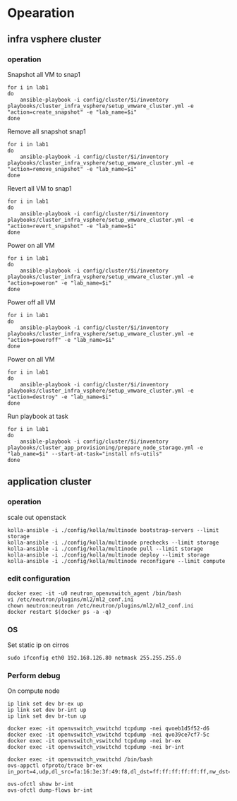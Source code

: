 
# Opearation  

## infra vsphere cluster
### operation
    
Snapshot all VM to snap1

    for i in lab1 
    do
        ansible-playbook -i config/cluster/$i/inventory playbooks/cluster_infra_vsphere/setup_vmware_cluster.yml -e "action=create_snapshot" -e "lab_name=$i"
    done

Remove all snapshot snap1 

    for i in lab1 
    do
        ansible-playbook -i config/cluster/$i/inventory playbooks/cluster_infra_vsphere/setup_vmware_cluster.yml -e "action=remove_snapshot" -e "lab_name=$i"
    done


Revert all VM to snap1

    for i in lab1 
    do
        ansible-playbook -i config/cluster/$i/inventory playbooks/cluster_infra_vsphere/setup_vmware_cluster.yml -e "action=revert_snapshot" -e "lab_name=$i"
    done

Power on all VM

    for i in lab1 
    do
        ansible-playbook -i config/cluster/$i/inventory playbooks/cluster_infra_vsphere/setup_vmware_cluster.yml -e "action=poweron" -e "lab_name=$i"
    done

Power off all VM

    for i in lab1 
    do
        ansible-playbook -i config/cluster/$i/inventory playbooks/cluster_infra_vsphere/setup_vmware_cluster.yml -e "action=poweroff" -e "lab_name=$i"
    done


Power on all VM

    for i in lab1 
    do
        ansible-playbook -i config/cluster/$i/inventory playbooks/cluster_infra_vsphere/setup_vmware_cluster.yml -e "action=destroy" -e "lab_name=$i"
    done

Run playbook at task 

    for i in lab1 
    do
        ansible-playbook -i config/cluster/$i/inventory playbooks/cluster_app_provisioning/prepare_node_storage.yml -e "lab_name=$i" --start-at-task="install nfs-utils"
    done    

## application cluster
### operation

scale out openstack

    kolla-ansible -i ./config/kolla/multinode bootstrap-servers --limit storage
    kolla-ansible -i ./config/kolla/multinode prechecks --limit storage
    kolla-ansible -i ./config/kolla/multinode pull --limit storage
    kolla-ansible -i ./config/kolla/multinode deploy --limit storage
    kolla-ansible -i ./config/kolla/multinode reconfigure --limit compute

### edit configuration

    docker exec -it -u0 neutron_openvswitch_agent /bin/bash
    vi /etc/neutron/plugins/ml2/ml2_conf.ini 
    chown neutron:neutron /etc/neutron/plugins/ml2/ml2_conf.ini
    docker restart $(docker ps -a -q)

### OS

Set static ip on cirros 

    sudo ifconfig eth0 192.168.126.80 netmask 255.255.255.0

### Perform debug 

On compute node 

    ip link set dev br-ex up
    ip link set dev br-int up
    ip link set dev br-tun up

    docker exec -it openvswitch_vswitchd tcpdump -nei qvoeb1d5f52-d6
    docker exec -it openvswitch_vswitchd tcpdump -nei qvo39ce7cf7-5c
    docker exec -it openvswitch_vswitchd tcpdump -nei br-ex
    docker exec -it openvswitch_vswitchd tcpdump -nei br-int

    docker exec -it openvswitch_vswitchd /bin/bash 
    ovs-appctl ofproto/trace br-ex in_port=4,udp,dl_src=fa:16:3e:3f:49:f8,dl_dst=ff:ff:ff:ff:ff:ff,nw_dst=255.255.255.255,udp_dst=67,udp_src=68
    
    ovs-ofctl show br-int
    ovs-ofctl dump-flows br-int
